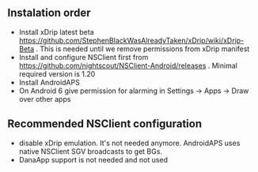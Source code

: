 ## Instalation order
* Install xDrip latest beta https://github.com/StephenBlackWasAlreadyTaken/xDrip/wiki/xDrip-Beta . This is needed until we remove permissions from xDrip manifest
* Install and configure NSClient first from https://github.com/nightscout/NSClient-Android/releases . Minimal required version is 1.20
* Install AndroidAPS
* On Android 6 give permission for alarming in Settings -> Apps -> Draw over other apps

## Recommended NSClient configuration
* disable xDrip emulation. It's not needed anymore. AndroidAPS uses native NSClient SGV broadcasts to get BGs.
* DanaApp support is not needed and not used